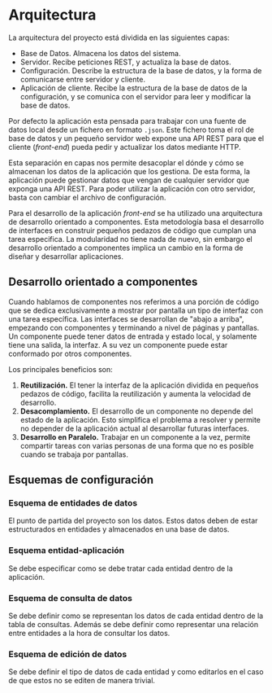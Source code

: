 # Arquitectura

La arquitectura del proyecto está dividida en las siguientes capas:
  - Base de Datos. Almacena los datos del sistema.
  - Servidor. Recibe peticiones REST, y actualiza la base de datos.
  - Configuración. Describe la estructura de la base de datos, y la forma de comunicarse entre servidor y cliente.
  - Aplicación de cliente. Recibe la estructura de la base de datos de la configuración, y se comunica con el servidor para leer y modificar la base de datos. 

Por defecto la aplicación esta pensada para trabajar con una fuente de datos local desde un fichero en formato `.json`. Este fichero toma el rol de base de datos y un pequeño servidor web expone una API REST para que el cliente (_front-end_) pueda pedir y actualizar los datos mediante HTTP.

Esta separación en capas nos permite desacoplar el dónde y cómo se almacenan los datos de la aplicación que los gestiona. De esta forma, la aplicación puede gestionar datos que vengan de cualquier servidor que exponga una API REST. Para poder utilizar la aplicación con otro servidor, basta con cambiar el archivo de configuración. 

Para el desarrollo de la aplicación _front-end_ se ha utilizado una arquitectura de desarrollo orientado a componentes. Esta metodología basa el desarrollo de interfaces en construir pequeños pedazos de código que cumplan una tarea especifica. La modularidad no tiene nada de nuevo, sin embargo el desarrollo orientado a componentes implica un cambio en la forma de diseñar y desarrollar aplicaciones.

## Desarrollo orientado a componentes
Cuando hablamos de componentes nos referimos a una porción de código que se dedica exclusivamente a mostrar por pantalla un tipo de interfaz con una tarea específica. 
Las interfaces se desarrollan de "abajo a arriba", empezando con componentes y terminando a nivel de páginas y pantallas. Un componente puede tener datos de entrada y estado local, y solamente tiene una salida, la interfaz. A su vez un componente puede estar conformado por otros componentes.

Los principales beneficios son:
  1. **Reutilización.** El tener la interfaz de la aplicación dividida en pequeños pedazos de código, facilita la reutilización y aumenta la velocidad de desarrollo.
  2. **Desacomplamiento.** El desarrollo de un componente no depende del estado de la aplicación. Esto simplifica el problema a resolver y permite no depender de la aplicación actual al desarrollar futuras interfaces.
  3.  **Desarrollo en Paralelo.** Trabajar en un componente a la vez, permite compartir tareas con varias personas de una forma que no es posible cuando se trabaja por pantallas.


## Esquemas de configuración

### Esquema de entidades de datos
El punto de partida del proyecto son los datos. Estos datos deben de estar estructurados en entidades y almacenados en una base de datos.

### Esquema entidad-aplicación
Se debe especificar como se debe tratar cada entidad dentro de la aplicación.

### Esquema de consulta de datos
Se debe definir como se representan los datos de cada entidad dentro de la tabla de consultas. Además se debe definir como representar una relación entre entidades a la hora de consultar los datos.

### Esquema de edición de datos
Se debe definir el tipo de datos de cada entidad y como editarlos en el caso de que estos no se editen de manera trivial.